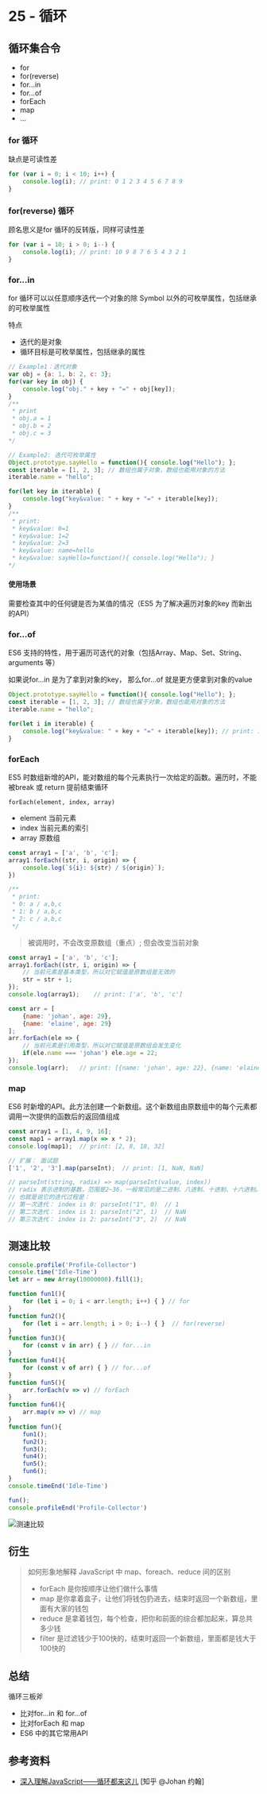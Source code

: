 # 25 - 循环

## 循环集合令

- for
- for(reverse)
- for...in
- for...of
- forEach
- map
- ...

### for 循环

缺点是可读性差

```javascript
for (var i = 0; i < 10; i++) {
    console.log(i); // print: 0 1 2 3 4 5 6 7 8 9
}
```

### for(reverse) 循环

顾名思义是for 循环的反转版，同样可读性差

```javascript
for (var i = 10; i > 0; i--) {
    console.log(i); // print: 10 9 8 7 6 5 4 3 2 1
}
```

### for...in

for 循环可以以任意顺序迭代一个对象的除 Symbol 以外的可枚举属性，包括继承的可枚举属性

特点

- 迭代的是对象
- 循环目标是可枚举属性，包括继承的属性

```javascript
// Example1：迭代对象
var obj = {a: 1, b: 2, c: 3};
for(var key in obj) {
    console.log("obj." + key + "=" + obj[key]);
}
/**
 * print
 * obj.a = 1
 * obj.b = 2
 * obj.c = 3
*/

// Example2: 迭代可枚举属性
Object.prototype.sayHello = function(){ console.log("Hello"); };
const iterable = [1, 2, 3]; // 数组也属于对象，数组也能用对象的方法
iterable.name = "hello";

for(let key in iterable) {
    console.log("key&value: " + key + "=" + iterable[key]);
}
/**
 * print:
 * key&value: 0=1
 * key&value: 1=2
 * key&value: 2=3
 * key&value: name=hello
 * key&value: sayHello=function(){ console.log("Hello"); }
*/
```

#### 使用场景

需要检查其中的任何键是否为某值的情况（ES5 为了解决遍历对象的key 而新出的API）

### for...of

ES6 支持的特性，用于遍历可迭代的对象（包括Array、Map、Set、String、arguments 等）

如果说for...in 是为了拿到对象的key， 那么for...of 就是更方便拿到对象的value

```javascript
Object.prototype.sayHello = function(){ console.log("Hello"); };
const iterable = [1, 2, 3]; // 数组也属于对象，数组也能用对象的方法
iterable.name = "hello";

for(let i in iterable) {
    console.log("key&value: " + key + "=" + iterable[key]); // print: 1 2 3
}
```

### forEach

ES5 时数组新增的API，能对数组的每个元素执行一次给定的函数。遍历时，不能被break 或 return 提前结束循环

`forEach(element, index, array)`

- element 当前元素
- index 当前元素的索引
- array 原数组

```javascript
const array1 = ['a', 'b', 'c'];
array1.forEach((str, i, origin) => {
    console.log(`${i}: ${str} / ${origin}`);
})

/**
 * print:
 * 0: a / a,b,c
 * 1: b / a,b,c
 * 2: c / a,b,c
 */
```

> 被调用时，不会改变原数组（重点）; 但会改变当前对象

```javascript
const array1 = ['a', 'b', 'c'];
array1.forEach((str, i, origin) => {
    // 当前元素是基本类型，所以对它赋值是原数组是无效的
    str = str + 1;
});
console.log(array1);    // print: ['a', 'b', 'c']
```

```javascript
const arr = [
    {name: 'johan', age: 29},
    {name: 'elaine', age: 29}
];
arr.forEach(ele => {
    // 当前元素是引用类型，所以对它赋值是原数组会发生变化
    if(ele.name === 'johan') ele.age = 22;
});
console.log(arr);   // print: [{name: 'johan', age: 22}, {name: 'elaine', age: 29}]
```

### map

ES6 时新增的API。此方法创建一个新数组。这个新数组由原数组中的每个元素都调用一次提供的函数后的返回值组成

```javascript
const array1 = [1, 4, 9, 16];
const map1 = array1.map(x => x * 2);
console.log(map1);  // print: [2, 8, 18, 32]
```

```javascript
// 扩展： 面试题
['1', '2', '3'].map(parseInt);  // print: [1, NaN, NaN]

// parseInt(string, radix) => map(parseInt(value, index))
// radix 表示进制的基数，范围是2~36，一般常见的是二进制、八进制、十进制、十六进制。当二进制时，除了“0、1“外，其他数字都不是有效二进制数字
// 也就是说它的迭代过程是：
// 第一次迭代： index is 0: parseInt("1", 0)  // 1
// 第二次迭代： index is 1: parseInt("2", 1)  // NaN
// 第三次迭代： index is 2: parseInt("3", 2)  // NaN
```

## 测速比较

```javascript
console.profile('Profile-Collector')
console.time('Idle-Time')
let arr = new Array(10000000).fill(1);

function fun1(){
    for (let i = 0; i < arr.length; i++) { } // for
}
function fun2(){
    for (let i = arr.length; i > 0; i--) { }  // for(reverse)
}
function fun3(){
    for (const v in arr) { } // for...in
}
function fun4(){
    for (const v of arr) { } // for...of
}
function fun5(){
    arr.forEach(v => v) // forEach
}
function fun6(){
    arr.map(v => v) // map
}
function fun(){
    fun1();
    fun2();
    fun3();
    fun4();
    fun5();
    fun6();
}
console.timeEnd('Idle-Time')

fun();
console.profileEnd('Profile-Collector')
```

![测速比较](/static/WX_20231206125906.png)

## 衍生

> 如何形象地解释 JavaScript 中 map、foreach、reduce 间的区别
> - forEach 是你按顺序让他们做什么事情
> - map 是你拿着盒子，让他们将钱包扔进去，结束时返回一个新数组，里面有大家的钱包
> - reduce 是拿着钱包，每个检查，把你和前面的综合都加起来，算总共多少钱
> - filter 是过滤钱少于100快的，结束时返回一个新数组，里面都是钱大于100快的

## 总结

循环三板斧

- 比对for...in 和 for...of
- 比对forEach 和 map
- ES6 中的其它常用API

## 参考资料

- [深入理解JavaScript——循环都来这儿](https://zhuanlan.zhihu.com/p/577548430) [知乎 @Johan 约翰]